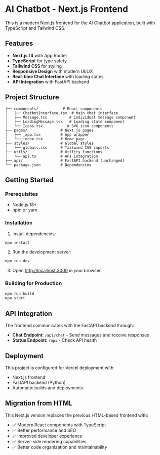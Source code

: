 # AI Chatbot - Next.js Frontend

This is a modern Next.js frontend for the AI Chatbot application, built with TypeScript and Tailwind CSS.

## Features

- **Next.js 14** with App Router
- **TypeScript** for type safety
- **Tailwind CSS** for styling
- **Responsive Design** with modern UI/UX
- **Real-time Chat Interface** with loading states
- **API Integration** with FastAPI backend

## Project Structure

```
├── components/           # React components
│   ├── ChatbotInterface.tsx  # Main chat interface
│   ├── Message.tsx          # Individual message component
│   ├── LoadingMessage.tsx   # Loading state component
│   └── Icons.tsx           # SVG icon components
├── pages/               # Next.js pages
│   ├── _app.tsx         # App wrapper
│   └── index.tsx        # Home page
├── styles/              # Global styles
│   └── globals.css      # Tailwind CSS imports
├── utils/               # Utility functions
│   └── api.ts           # API integration
├── api/                 # FastAPI backend (unchanged)
└── package.json         # Dependencies
```

## Getting Started

### Prerequisites

- Node.js 18+
- npm or yarn

### Installation

1. Install dependencies:

```bash
npm install
```

2. Run the development server:

```bash
npm run dev
```

3. Open [http://localhost:3000](http://localhost:3000) in your browser.

### Building for Production

```bash
npm run build
npm start
```

## API Integration

The frontend communicates with the FastAPI backend through:

- **Chat Endpoint**: `/api/chat` - Send messages and receive responses
- **Status Endpoint**: `/api` - Check API health

## Deployment

This project is configured for Vercel deployment with:

- Next.js frontend
- FastAPI backend (Python)
- Automatic builds and deployments

## Migration from HTML

This Next.js version replaces the previous HTML-based frontend with:

- ✅ Modern React components with TypeScript
- ✅ Better performance and SEO
- ✅ Improved developer experience
- ✅ Server-side rendering capabilities
- ✅ Better code organization and maintainability
